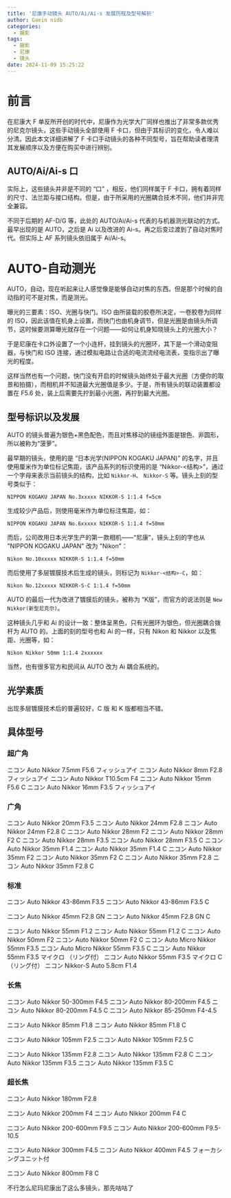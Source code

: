 ```yaml
---
title: '尼康手动镜头 AUTO/Ai/Ai-s 发展历程及型号解析'
author: Gaein nidb
categories:
  - 摄影
tags:
  - 摄影
  - 尼康
  - 镜头
date: 2024-11-09 15:25:22
---
```


# 前言

在尼康大 F 单反所开创的时代中，尼康作为光学大厂同样也推出了非常多款优秀的尼克尔镜头，这些手动镜头全部使用 F 卡口，但由于其标识的变化，令人难以分清。因此本文详细讲解了 F 卡口手动镜头的各种不同型号，旨在帮助读者理清其发展顺序以及方便在购买中进行辨别。

## AUTO/Ai/Ai-s 口

实际上，这些镜头并非是不同的 “口” ，相反，他们同样属于 F 卡口，拥有着同样的尺寸、法兰距与接口结构。但是，由于所采用的光圈耦合技术不同，他们并非完全兼容。

不同于后期的 AF-D/G 等，此处的 AUTO/Ai/Ai-s 代表的与机器测光联动的方式。最早出现的是 AUTO，之后是 Ai 以及改进的 Ai-s。再之后变过渡到了自动对焦时代。但实际上 AF 系列镜头依旧属于 Ai/Ai-s。

# AUTO-自动测光

AUTO，自动，现在听起来让人感觉像是能够自动对焦的东西。但是那个时候的自动指的可不是对焦，而是测光。

曝光的三要素：ISO、光圈与快门。ISO 由所装载的胶卷所决定，一卷胶卷为同样的 ISO，因此该值在机身上设置，而快门也由机身调节，但是光圈是由镜头所调节，这时候要测算曝光就存在一个问题——如何让机身知晓镜头上的光圈大小？

于是尼康在卡口外设置了一个小连杆，挂到镜头的光圈环，其下是一个滑动变阻器，与快门和 ISO 连接，通过模拟电路让合适的电流流经电流表，变指示出了曝光的程度。

这样当然也有一个问题，快门没有开启的时候镜头始终处于最大光圈（方便你的取景和拍摄），而相机并不知道最大光圈值是多少。于是，所有镜头的联动装置都设置在 F5.6 处，装上后需要先拧到最小光圈，再拧到最大光圈。

## 型号标识以及发展

AUTO 的镜头普遍为银色+黑色配色，而且对焦移动的镜组外面是银色、非圆形，所以被称为“菠萝”。

最早期的镜头，使用的是 “日本光学(NIPPON KOGAKU JAPAN)” 的名字，并且使用厘米作为单位标记焦距，该产品系列的标识使用的是 “Nikkor-<结构>”，通过一个字母来表示当前镜头的结构，比如 `Nikkor-H`、 `Nikkor-S` 等。镜头上刻的型号类似于：

`NIPPON KOGAKU JAPAN No.3xxxxx NIKKOR-S 1:1.4 f=5cm`

生成较少产品后，则使用毫米作为单位标注焦距，如：

`NIPPON KOGAKU JAPAN No.6xxxxx NIKKOR-S 1:1.4 f=50mm`

而后，公司改用日本光学生产的第一款相机——“尼康”，镜头上刻的字也从 "NIPPON KOGAKU JAPAN" 改为 "Nikon"：

`Nikon No.10xxxxx NIKKOR-S 1:1.4 f=50mm`

而后使用了多层镀膜技术后生成的镜头，则标记为 `Nikkor-<结构>·C`，如：

`Nikon No.12xxxxx NIKKOR-S·C 1:1.4 f=50mm`

AUTO 的最后一代为改进了镀膜后的镜头，被称为 “K版”，而官方的说法则是 `New Nikkor(新型尼克尔)`。

这种镜头几乎和 Ai 的设计一致：整体呈黑色，只有光圈环为银色，但光圈耦合拨杆为 AUTO 的。上面的刻的型号也和 Ai 的一样，只有 Nikon 和 Nikkor 以及焦距、光圈等，如：

`Nikon Nikkor 50mm 1:1.4 2xxxxxx`

当然，也有很多官方和民间从 AUTO 改为 Ai 耦合系统的。

## 光学素质

出现多层镀膜技术后的普遍较好，C 版 和 K 版都相当不错。

## 具体型号

### 超广角

ニコン Auto Nikkor 7.5mm F5.6 フィッシュアイ
ニコン Auto Nikkor 8mm F2.8 フィッシュアイ
ニコン Auto Nikkor T10.5cm F4
ニコン Auto Nikkor 15mm F5.6 C
ニコン Auto Nikkor 16mm F3.5 フィッシュアイ

### 广角

ニコン Auto Nikkor 20mm F3.5
ニコン Auto Nikkor 24mm F2.8
ニコン Auto Nikkor 24mm F2.8 C
ニコン Auto Nikkor 28mm F2
ニコン Auto Nikkor 28mm F2 C
ニコン Auto Nikkor 28mm F3.5
ニコン Auto Nikkor 28mm F3.5 C
ニコン Auto Nikkor 35mm F1.4
ニコン Auto Nikkor 35mm F1.4 C
ニコン Auto Nikkor 35mm F2
ニコン Auto Nikkor 35mm F2 C
ニコン Auto Nikkor 35mm F2.8
ニコン Auto Nikkor 35mm F2.8 C

### 标准

ニコン Auto Nikkor 43-86mm F3.5
ニコン Auto Nikkor 43-86mm F3.5 C

ニコン Auto Nikkor 45mm F2.8 GN
ニコン Auto Nikkor 45mm F2.8 GN C

ニコン Auto Nikkor 55mm F1.2
ニコン Auto Nikkor 55mm F1.2 C
ニコン Auto Nikkor 50mm F2
ニコン Auto Nikkor 50mm F2 C
ニコン Auto Micro Nikkor 55mm F3.5
ニコン Auto Micro Nikkor 55mm F3.5 C
ニコン Auto Nikkor 55mm F3.5 マイクロ （リング付）
ニコン Auto Nikkor 55mm F3.5 マイクロ C （リング付）
ニコン Nikkor-S Auto 5.8cm F1.4

### 长焦

ニコン Auto Nikkor 50-300mm F4.5
ニコン Auto Nikkor 80-200mm F4.5
ニコン Auto Nikkor 80-200mm F4.5 C
ニコン Auto Nikkor 85-250mm F4-4.5

ニコン Auto Nikkor 85mm F1.8
ニコン Auto Nikkor 85mm F1.8 C

ニコン Auto Nikkor 105mm F2.5
ニコン Auto Nikkor 105mm F2.5 C

ニコン Auto Nikkor 135mm F2.8
ニコン Auto Nikkor 135mm F2.8 C
ニコン Auto Nikkor 135mm F3.5
ニコン Auto Nikkor 135mm F3.5 C

### 超长焦

ニコン Auto Nikkor 180mm F2.8

ニコン Auto Nikkor 200mm F4
ニコン Auto Nikkor 200mm F4 C

ニコン Auto Nikkor 200-600mm F9.5
ニコン Auto Nikkor 200-600mm F9.5-10.5

ニコン Auto Nikkor 300mm F4.5
ニコン Auto Nikkor 400mm F4.5 フォーカシングユニット付

ニコン Auto Nikkor 800mm F8 C

不行怎么尼玛尼康出了这么多镜头，那先咕咕了